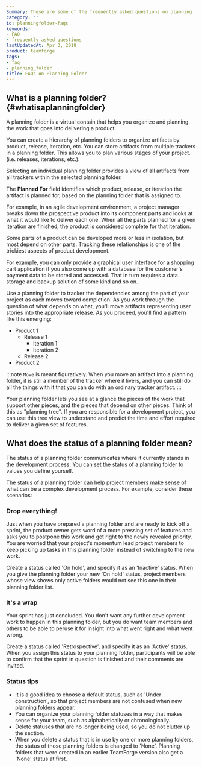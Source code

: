 ```yaml
---
Summary: These are some of the frequently asked questions on planning folders.
category: ''
id: planningfolder-faqs
keywords:
- FAQ
- frequently asked questions
lastUpdatedAt: Apr 3, 2018
product: teamforge
tags:
- faq
- planning_folder
title: FAQs on Planning Folder
---
```



## What is a planning folder? {#whatisaplanningfolder}

A planning folder is a virtual contain that helps you organize and planning the work that goes into delivering a product. 

You can create a hierarchy of planning folders to organize artifacts by product, release, iteration, etc. You can store artifacts from multiple trackers in a planning folder. This allows you to plan various stages of your project. (i.e. releases, iterations, etc.).

Selecting an individual planning folder provides a view of all artifacts from all trackers within the selected planning folder.

The **Planned For** field identifies which product, release, or iteration the artifact is planned for, based on the planning folder that is assigned to.

For example, in an agile development environment, a project manager breaks down the prospective product into its component parts and looks at what it would like to deliver each one. When all the parts planned for a given iteration are finished, the product is considered complete for that iteration.

Some parts of a product can be developed more or less in isolation, but most depend on other parts. Tracking these relationships is one of the trickiest aspects of product development.

For example, you can only provide a graphical user interface for a shopping cart application if you also come up with a database for the customer's payment data to be stored and accessed. That in turn requires a data storage and backup solution of some kind and so on.

Use a planning folder to tracker the dependencies among the part of your project as each moves toward completion. As you work through the question of what depends on what, you'll move artifacts representing user stories into the appropriate release. As you proceed, you'll find a pattern like this emerging:

 * Product 1
   * Release 1
     * Iteration 1
     * Iteration 2
   * Release 2
 * Product 2
 
 :::note
 `Move` is meant figuratively. When you move an artifact into a planning folder, it is still a member of the tracker where it livers, and you can still do all the things with it that you can do with an ordinary tracker artifact.
 :::

Your planning folder lets you see at a glance the pieces of the work that support other pieces, and the pieces that depend on other pieces. Think of this as "planning tree". If you are responsible for a development project, you can use this tree view to understand and predict the time and effort required to deliver a given set of features.

<!-- site.data.alerts.hr_shaded -->

## What does the status of a planning folder mean?

The status of a planning folder communicates where it currently stands in the development process. You can set the status of a planning folder to values you define yourself.

The status of a planning folder can help project members make sense of what can be a complex development process. For example, consider these scenarios:

### Drop everything!

Just when you have prepared a planning folder and are ready to kick off a sprint, the product owner gets word of a more pressing set of features and asks you to postpone this work and get right to the newly revealed priority. You are worried that your project's momentum lead project members to keep picking up tasks in this planning folder instead of switching to the new work.

Create a status called 'On hold', and specify it as an 'Inactive' status. When you give the planning folder your new 'On hold' status, project members whose view shows only active folders would not see this one in their planning folder list.

### It's a wrap

Your sprint has just concluded. You don't want any further development work to happen in this planning folder, but you do want team members and others to be able to peruse it for insight into what went right and what went wrong.

Create a status called 'Retrospective', and specify it as an 'Active' status. When you assign this status to your planning folder, participants will be able to confirm that the sprint in question is finished and their comments are invited.

### Status tips

* It is a good idea to choose a default status, such as 'Under construction', so that project members are not confused when new planning folders appear.
* You can organize your planning folder statuses in a way that makes sense for your team, such as alphabetically or chronologically.
* Delete statuses that are no longer being used, so you do not clutter up the section.
* When you delete a status that is in use by one or more planning folders, the status of those planning folders is changed to 'None'. Planning folders that were created in an earlier TeamForge version also get a 'None' status at first.
